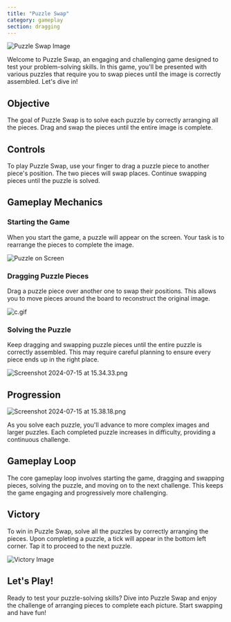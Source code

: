 ```yaml
---
title: "Puzzle Swap"
category: gameplay
section: dragging
---
```

![Puzzle Swap Image](https://help.studycat.com/hc/article_attachments/34916594979097)

Welcome to Puzzle Swap, an engaging and challenging game designed to test your problem-solving skills. In this game, you'll be presented with various puzzles that require you to swap pieces until the image is correctly assembled. Let's dive in!

## Objective

The goal of Puzzle Swap is to solve each puzzle by correctly arranging all the pieces. Drag and swap the pieces until the entire image is complete.

## Controls

To play Puzzle Swap, use your finger to drag a puzzle piece to another piece's position. The two pieces will swap places. Continue swapping pieces until the puzzle is solved.

## Gameplay Mechanics

### Starting the Game

When you start the game, a puzzle will appear on the screen. Your task is to rearrange the pieces to complete the image.

![Puzzle on Screen](https://help.studycat.com/hc/article_attachments/34916594979097)

### Dragging Puzzle Pieces

Drag a puzzle piece over another one to swap their positions. This allows you to move pieces around the board to reconstruct the original image.

![c.gif](https://help.studycat.com/hc/article_attachments/35085383360281)

### Solving the Puzzle

Keep dragging and swapping puzzle pieces until the entire puzzle is correctly assembled. This may require careful planning to ensure every piece ends up in the right place.

![Screenshot 2024-07-15 at 15.34.33.png](https://help.studycat.com/hc/article_attachments/35085383392153)

## Progression

![Screenshot 2024-07-15 at 15.38.18.png](https://help.studycat.com/hc/article_attachments/35085383395993)

As you solve each puzzle, you'll advance to more complex images and larger puzzles. Each completed puzzle increases in difficulty, providing a continuous challenge.

## Gameplay Loop

The core gameplay loop involves starting the game, dragging and swapping pieces, solving the puzzle, and moving on to the next challenge. This keeps the game engaging and progressively more challenging.

## Victory

To win in Puzzle Swap, solve all the puzzles by correctly arranging the pieces. Upon completing a puzzle, a tick will appear in the bottom left corner. Tap it to proceed to the next puzzle.

![Victory Image](https://help.studycat.com/hc/article_attachments/34916594984473)

## Let's Play!

Ready to test your puzzle-solving skills? Dive into Puzzle Swap and enjoy the challenge of arranging pieces to complete each picture. Start swapping and have fun!